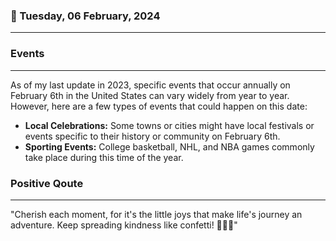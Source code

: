 ### 📅 Tuesday, 06 February, 2024
------
### Events
------
As of my last update in 2023, specific events that occur annually on February 6th in the United States can vary widely from year to year. However, here are a few types of events that could happen on this date:

- **Local Celebrations:** Some towns or cities might have local festivals or events specific to their history or community on February 6th.
- **Sporting Events:** College basketball, NHL, and NBA games commonly take place during this time of the year.

### Positive Qoute
------
"Cherish each moment, for it's the little joys that make life's journey an adventure. Keep spreading kindness like confetti! 🌟🎈✨"
